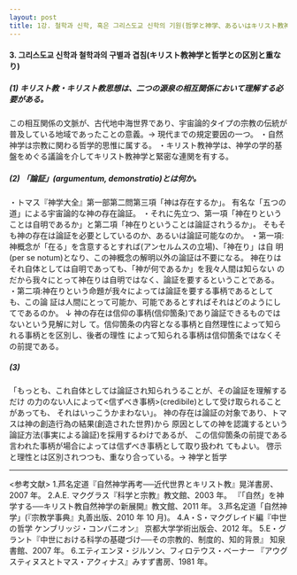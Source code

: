 ```yaml
---
layout: post
title: 1강. 철학과 신학, 혹은 그리스도교 신학의 기원(哲学と神学、あるいはキリスト教神学の起源) 02
---
```


#### 3. 그리스도교 신학과 철학과의 구별과 겹침(キリスト教神学と哲学との区別と重なり)

##### (1) キリスト教・キリスト教思想は、二つの源泉の相互関係において理解する必要がある。
この相互関係の文脈が、古代地中海世界であり、宇宙論的タイプの宗教の伝統が普及している地域であったことの意義。→ 現代までの規定要因の一つ。
・自然神学は宗教に関わる哲学的思惟に属する。
・キリスト教神学は、神学の学的基盤をめぐる議論を介してキリスト教神学と緊密な連関を有する。

##### (2) 「論証」(argumentum, demonstratio)とは何か。
・トマス『神学大全』第一部第二問第三項「神は存在するか」。
有名な「五つの道」による宇宙論的な神の存在論証。
・それに先立つ、第一項「神在りということは自明であるか」と第二項「神在りということは論証されうるか」。
そもそも神の存在は論証を必要としているのか、あるいは論証可能なのか。
・第一項:神概念が「在る」を含意するとすれば(アンセルムスの立場)、「神在り」は自 明(per se notum)となり、この神概念の解明以外の論証は不要になる。
神在りはそれ自体としては自明であっても、「神が何であるか」を我々人間は知らない のだから我々にとって神在りは自明ではなく、論証を要するということである。
・第二項:神在りという命題が我々によっては論証を要する事柄であるとしても、この論 証は人間にとって可能か、可能であるとすればそれはどのようにしてであるのか。
↓
神の存在は信仰の事柄(信仰箇条)であり論証できるものではないという見解に対し
て。信仰箇条の内容となる事柄と自然理性によって知られる事柄とを区別し、後者の理性 によって知られる事柄は信仰箇条ではなくその前提である。

##### (3)
「もっとも、これ自体としては論証され知られうることが、その論証を理解するだけ の力のない人によって<信ずべき事柄>(credibile)として受け取られることがあっても、 それはいっこうかまわない」。
神の存在は論証の対象であり、トマスは神の創造行為の結果(創造された世界)から 原因としての神を認識するという論証方法(事実による論証)を採用するわけであるが、 この信仰箇条の前提である言われた事柄が場合によっては信ずべき事柄として取り扱われ てもよい。
啓示と理性とは区別されつつも、重なり合っている。→ 神学と哲学



---
<参考文献>
1.芦名定道『自然神学再考──近代世界とキリスト教』晃洋書房、2007 年。 2.A.E. マクグラス『科学と宗教』教文館、2003 年。
『「自然」を神学する──キリスト教自然神学の新展開』教文館、2011 年。 3.芦名定道「自然神学」(『宗教学事典』丸善出版、2010 年 10 月)。 4.A・S・マクグレイド編『中世の哲学 ケンブリッジ・コンパニオン』
京都大学学術出版会、2012 年。 5.E・グラント『中世における科学の基礎づけ──その宗教的、制度的、知的背景』
知泉書館、2007 年。 6.エティエンヌ・ジルソン、フィロテウス・ベーナー
『アウグスティヌスとトマス・アクィナス』みすず書房、1981 年。
